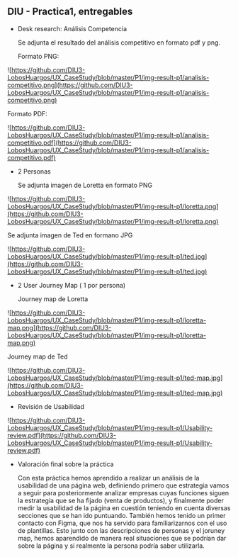 ## DIU - Practica1, entregables


- Desk research: Análisis Competencia

  Se adjunta el resultado del análisis competitivo en formato pdf y png.

  Formato PNG:

![https://github.com/DIU3-LobosHuargos/UX_CaseStudy/blob/master/P1/img-result-p1/analisis-competitivo.png](https://github.com/DIU3-LobosHuargos/UX_CaseStudy/blob/master/P1/img-result-p1/analisis-competitivo.png)
    
  Formato PDF:

![https://github.com/DIU3-LobosHuargos/UX_CaseStudy/blob/master/P1/img-result-p1/analisis-competitivo.pdf](https://github.com/DIU3-LobosHuargos/UX_CaseStudy/blob/master/P1/img-result-p1/analisis-competitivo.pdf)

  
- 2 Personas

  Se adjunta imagen de Loretta en formato PNG

![https://github.com/DIU3-LobosHuargos/UX_CaseStudy/blob/master/P1/img-result-p1/loretta.png](https://github.com/DIU3-LobosHuargos/UX_CaseStudy/blob/master/P1/img-result-p1/loretta.png)

  Se adjunta imagen de Ted en formano JPG

![https://github.com/DIU3-LobosHuargos/UX_CaseStudy/blob/master/P1/img-result-p1/ted.jpg](https://github.com/DIU3-LobosHuargos/UX_CaseStudy/blob/master/P1/img-result-p1/ted.jpg)
  
- 2 User Journey Map  ( 1 por persona)

  Journey map de Loretta

![https://github.com/DIU3-LobosHuargos/UX_CaseStudy/blob/master/P1/img-result-p1/loretta-map.png](https://github.com/DIU3-LobosHuargos/UX_CaseStudy/blob/master/P1/img-result-p1/loretta-map.png)

  Journey map de Ted

![https://github.com/DIU3-LobosHuargos/UX_CaseStudy/blob/master/P1/img-result-p1/ted-map.jpg](https://github.com/DIU3-LobosHuargos/UX_CaseStudy/blob/master/P1/img-result-p1/ted-map.jpg)

- Revisión de Usabilidad

![https://github.com/DIU3-LobosHuargos/UX_CaseStudy/blob/master/P1/img-result-p1/Usability-review.pdf](https://github.com/DIU3-LobosHuargos/UX_CaseStudy/blob/master/P1/img-result-p1/Usability-review.pdf)

- Valoración final sobre la práctica

  Con esta práctica hemos aprendido a realizar un análisis de la usabilidad de una página web, definiendo primero que estrategia vamos a seguir para posteriormente analizar empresas cuyas funciones siguen la estrategia que se ha fijado (venta de productos), y finalmente poder medir la usabilidad de la página en cuestión teniendo en cuenta diversas secciones que se han ido puntuando.
  También hemos tenido un primer contacto con Figma, que nos ha servido para familiarizarnos con el uso de plantillas. Esto junto con las descripciones de personas y el joruney map, hemos aparendido de manera real situaciones que se podrían dar sobre la página y si realmente la persona podría saber utilizarla.

